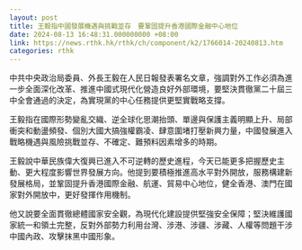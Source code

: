 ```yaml
---
layout: post
title: 王毅指中國發展機遇與挑戰並存　要鞏固提升香港國際金融中心地位
date: 2024-08-13 16:48:31.000000000 +08:00
link: https://news.rthk.hk/rthk/ch/component/k2/1766014-20240813.htm
categories: rthk
---
```


中共中央政治局委員、外長王毅在人民日報發表署名文章，強調對外工作必須為進一步全面深化改革、推進中國式現代化營造良好外部環境，要堅決貫徹黨二十屆三中全會通過的決定，為實現黨的中心任務提供更堅實戰略支撐。

王毅指在國際形勢變亂交織、逆全球化思潮抬頭、單邊與保護主義明顯上升、局部衝突和動盪頻發、個別大國大搞強權霸凌、肆意圍堵打壓新興力量，中國發展進入戰略機遇與風險挑戰並存、不確定、難預料因素增多的時期。

王毅說中華民族偉大復興已進入不可逆轉的歷史進程，今天已能更多把握歷史主動、更大程度影響世界發展方向。他提到要積極推進高水平對外開放，服務構建新發展格局，並鞏固提升香港國際金融、航運、貿易中心地位，健全香港、澳門在國家對外開放中，更好發揮作用機制。

他又說要全面貫徹總體國家安全觀，為現代化建設提供堅強安全保障；堅決維護國家統一和領土完整，反對外部勢力利用台灣、涉港、涉疆、涉藏、人權等問題干涉中國內政、攻擊抹黑中國形象。
